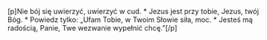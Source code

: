 [p]Nie bój się uwierzyć, uwierzyć w cud. * Jezus jest przy tobie, Jezus, twój Bóg. * Powiedz tylko: „Ufam Tobie, w Twoim Słowie siła, moc. * Jesteś mą radością, Panie, Twe wezwanie wypełnić chcę.”[/p]